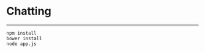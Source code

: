 Chatting
==================================
----------------------------------

```
npm install
bower install
node app.js
```
